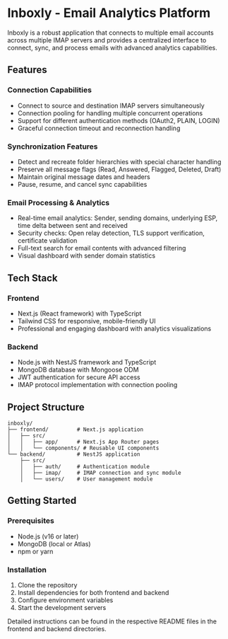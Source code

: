 # Inboxly - Email Analytics Platform

Inboxly is a robust application that connects to multiple email accounts across multiple IMAP servers and provides a centralized interface to connect, sync, and process emails with advanced analytics capabilities.

## Features

### Connection Capabilities
- Connect to source and destination IMAP servers simultaneously
- Connection pooling for handling multiple concurrent operations
- Support for different authentication methods (OAuth2, PLAIN, LOGIN)
- Graceful connection timeout and reconnection handling

### Synchronization Features
- Detect and recreate folder hierarchies with special character handling
- Preserve all message flags (Read, Answered, Flagged, Deleted, Draft)
- Maintain original message dates and headers
- Pause, resume, and cancel sync capabilities

### Email Processing & Analytics
- Real-time email analytics: Sender, sending domains, underlying ESP, time delta between sent and received
- Security checks: Open relay detection, TLS support verification, certificate validation
- Full-text search for email contents with advanced filtering
- Visual dashboard with sender domain statistics

## Tech Stack

### Frontend
- Next.js (React framework) with TypeScript
- Tailwind CSS for responsive, mobile-friendly UI
- Professional and engaging dashboard with analytics visualizations

### Backend
- Node.js with NestJS framework and TypeScript
- MongoDB database with Mongoose ODM
- JWT authentication for secure API access
- IMAP protocol implementation with connection pooling

## Project Structure

```
inboxly/
├── frontend/         # Next.js application
│   ├── src/
│   │   ├── app/      # Next.js App Router pages
│   │   └── components/ # Reusable UI components
└── backend/          # NestJS application
    ├── src/
    │   ├── auth/     # Authentication module
    │   ├── imap/     # IMAP connection and sync module
    │   └── users/    # User management module
```

## Getting Started

### Prerequisites
- Node.js (v16 or later)
- MongoDB (local or Atlas)
- npm or yarn

### Installation

1. Clone the repository
2. Install dependencies for both frontend and backend
3. Configure environment variables
4. Start the development servers

Detailed instructions can be found in the respective README files in the frontend and backend directories.